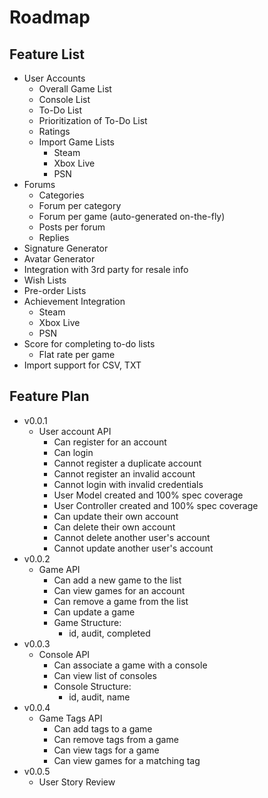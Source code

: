 Roadmap
=======

Feature List
------------

- User Accounts
    - Overall Game List
    - Console List
    - To-Do List
    - Prioritization of To-Do List
    - Ratings
    - Import Game Lists
        - Steam
        - Xbox Live
        - PSN
- Forums
     - Categories
     - Forum per category
     - Forum per game (auto-generated on-the-fly)
     - Posts per forum
     - Replies
- Signature Generator
- Avatar Generator
- Integration with 3rd party for resale info
- Wish Lists
- Pre-order Lists
- Achievement Integration
    - Steam
    - Xbox Live
    - PSN
- Score for completing to-do lists
    - Flat rate per game
- Import support for CSV, TXT

Feature Plan
------------

- v0.0.1
  - User account API
    + Can register for an account
    + Can login
    + Cannot register a duplicate account
    + Cannot register an invalid account
    + Cannot login with invalid credentials
    + User Model created and 100% spec coverage
    + User Controller created and 100% spec coverage
    + Can update their own account
    + Can delete their own account
    + Cannot delete another user's account
    + Cannot update another user's account
- v0.0.2
  - Game API
    + Can add a new game to the list
    + Can view games for an account
    + Can remove a game from the list
    + Can update a game
    + Game Structure:
      - id, audit, completed
- v0.0.3
  - Console API
    + Can associate a game with a console
    + Can view list of consoles
    + Console Structure:
      - id, audit, name
- v0.0.4
  - Game Tags API
    - Can add tags to a game
    - Can remove tags from a game
    - Can view tags for a game
    - Can view games for a matching tag
- v0.0.5
  - User Story Review
